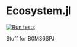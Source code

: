 # Ecosystem.jl
[![Run tests](https://github.com/kubicon/Ecosystem.jl/actions/workflows/RunTests.yml/badge.svg)](https://github.com/kubicon/Ecosystem.jl/actions/workflows/RunTests.yml)

Stuff for B0M36SPJ 
